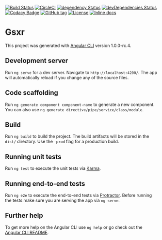 [![Build Status][travis-image]][travis-url]
[![CircleCI][circleci-image]][circleci-url]
[![dependency Status][david-dep-image]][david-dep-url]
[![devDependencies Status][david-devdep-image]][david-devdep-url]
[![Codacy Badge][codacy-image]][codacy-url]
[![GitHub tag][github-tag-image]][github-tag-url]
[![License][license-image]][license-url]
[![Inline docs][docs-imgae]][docs-url]
<!-- todo  shields for docs and opbeat -->
# Gsxr

This project was generated with [Angular CLI](https://github.com/angular/angular-cli) version 1.0.0-rc.4.

## Development server

Run `ng serve` for a dev server. Navigate to `http://localhost:4200/`. The app will automatically reload if you change any of the source files.

## Code scaffolding

Run `ng generate component component-name` to generate a new component. You can also use `ng generate directive/pipe/service/class/module`.

## Build

Run `ng build` to build the project. The build artifacts will be stored in the `dist/` directory. Use the `-prod` flag for a production build.

## Running unit tests

Run `ng test` to execute the unit tests via [Karma](https://karma-runner.github.io).

## Running end-to-end tests

Run `ng e2e` to execute the end-to-end tests via [Protractor](http://www.protractortest.org/).
Before running the tests make sure you are serving the app via `ng serve`.

## Further help

To get more help on the Angular CLI use `ng help` or go check out the [Angular CLI README](https://github.com/angular/angular-cli/blob/master/README.md).


[travis-image]: https://travis-ci.org/cocopelli/gsxr.svg?branch=master
[travis-url]: https://travis-ci.org/cocopelli/gsxr

[circleci-image]: https://circleci.com/gh/cocopelli/gsxr.svg?style=shield&circle-token=:circle-token
[circleci-url]: https://circleci.com/gh/cocopelli/gsxr

[david-dep-image]: https://david-dm.org/cocopelli/gsxr/status.svg
[david-dep-url]: https://david-dm.org/cocopelli/gsxr#info=dependencies
[david-devdep-image]: https://david-dm.org/cocopelli/gsxr/dev-status.svg
[david-devdep-url]: https://david-dm.org/cocopelli/gsxr?type=dev

[codacy-image]: https://api.codacy.com/project/badge/Grade/e0f5bd577d3a4fe39ea890935e83fa45
[codacy-url]: https://www.codacy.com/app/cocopelli/gsxr?utm_source=github.com&amp;utm_medium=referral&amp;utm_content=cocopelli/gsxr&amp;utm_campaign=Badge_Grade

[github-tag-image]: https://img.shields.io/github/tag/cocopelli/gsxr.svg
[github-tag-url]: https://github.com/cocopelli/gsxr

[license-image]: https://img.shields.io/github/license/cocopelli/gsxr.svg
[license-url]: https://github.com/cocopelli/gsxr/blob/master/LICENSE

[docs-imgae]: http://inch-ci.org/github/cocopelli/gsxr.svg?branch=master
[docs-url]: http://inch-ci.org/github/cocopelli/gsxr
